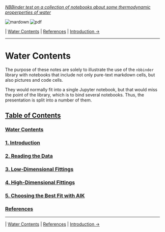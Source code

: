 <!--HEADER-->
[*NBBinder test on a collection of notebooks about some thermodynamic properperties of water*](https://github.com/rmsrosa/nbbinder)

<!--BADGES-->
<a href="https://nbviewer.jupyter.org/github/rmsrosa/nbbinder/blob/master/tests/nb_export_builds/nb_water_md/00.00-Water_Contents.md"><img align="left" src="https://img.shields.io/badge/view-markdown-orange" alt="mardown" title="View Markdown"></a>
&nbsp;<a href="https://nbviewer.jupyter.org/github/rmsrosa/nbbinder/blob/master/tests/nb_export_builds/nb_water_pdf/00.00-Water_Contents.pdf"><img align="left" src="https://img.shields.io/badge/view-pdf-blueviolet" alt="pdf" title="View PDF"></a>
&nbsp;

<!--NAVIGATOR-->
| [Water Contents](00.00-Water_Contents.md) | [References](BA.00-References.md) | [Introduction ->](01.00-Introduction.md)

---


# Water Contents

The purpose of these notes are solely to illustrate the use of the `nbbinder` library with notebooks that include not only pure-text markdown cells, but also pictures and code cells. 

They would normally fit into a single Jupyter notebook, but that would miss the point of the library, which is to bind several notebooks. Thus, the presentation is split into a number of them.

<!--TABLE_OF_CONTENTS-->
## [Table of Contents](#)

### [Water Contents](00.00-Water_Contents.md)

### [1. Introduction](01.00-Introduction.md)

### [2. Reading the Data](02.00-Data.md)

### [3. Low-Dimensional Fittings](03.00-Low_Dim_Fittings.md)

### [4. High-Dimensional Fittings](04.00-High_Dim_Fittings.md)

### [5. Choosing the Best Fit with AIK](05.00-Best_AIC_Fitting.md)

### [References](BA.00-References.md)



<!--NAVIGATOR-->

---
| [Water Contents](00.00-Water_Contents.md) | [References](BA.00-References.md) | [Introduction ->](01.00-Introduction.md)

